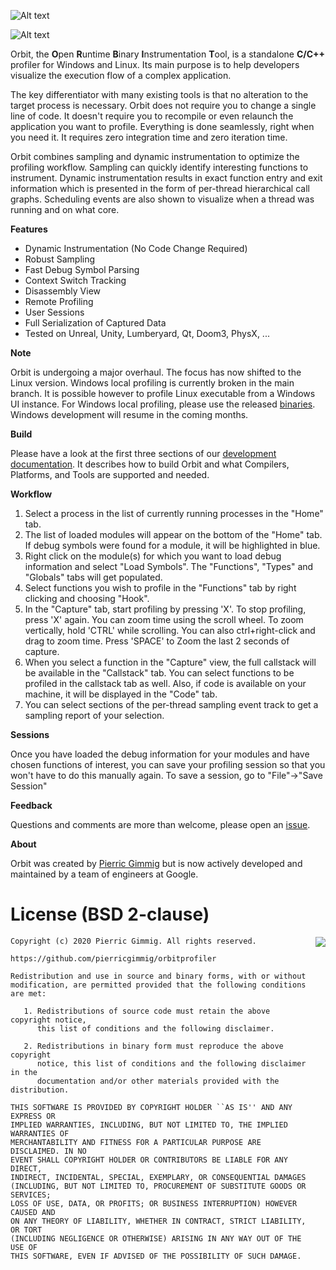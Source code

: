 ![Alt text](logos/orbit_logo_simple.png)

![Alt text](logos/screenshot.png)

Orbit, the **O**pen **R**untime **B**inary **I**nstrumentation **T**ool, is a standalone **C/C++** profiler for Windows and Linux. Its main purpose is to help developers visualize the execution flow of a complex application.

The key differentiator with many existing tools is that no alteration to the target process is necessary. Orbit does not require you to change a single line of code. It doesn't require you to recompile or even relaunch the application you want to profile. Everything is done seamlessly, right when you need it. It requires zero integration time and zero iteration time.

Orbit combines sampling and dynamic instrumentation to optimize the profiling workflow. Sampling can quickly identify interesting functions to instrument. Dynamic instrumentation results in exact function entry and exit information which is presented in the form of per-thread hierarchical call graphs.  Scheduling events are also shown to visualize when a thread was running and on what core.

**Features**
- Dynamic Instrumentation (No Code Change Required)
- Robust Sampling
- Fast Debug Symbol Parsing
- Context Switch Tracking
- Disassembly View
- Remote Profiling
- User Sessions
- Full Serialization of Captured Data
- Tested on Unreal, Unity, Lumberyard, Qt, Doom3, PhysX, ...

**Note**

Orbit is undergoing a major overhaul. The focus has now shifted to the Linux version. Windows local profiling is currently broken in the main branch. It is possible however to profile Linux executable from a Windows UI instance. For Windows local profiling, please use the released [binaries](https://github.com/google/orbit/releases). Windows development will resume in the coming months.

**Build**

Please have a look at the first three sections of our [development documentation](DEVELOPMENT.md). It describes how to build Orbit and what Compilers, Platforms, and Tools are supported and needed.

**Workflow**
1. Select a process in the list of currently running processes in the "Home" tab.
2. The list of loaded modules will appear on the bottom of the "Home" tab.  If debug symbols were found for a module, it will be highlighted in blue.
3. Right click on the module(s) for which you want to load debug information and select "Load Symbols". The "Functions", "Types" and "Globals" tabs will get populated.
4. Select functions you wish to profile in the "Functions" tab by right clicking and choosing "Hook".
5. In the "Capture" tab, start profiling by pressing 'X'.  To stop profiling, press 'X' again.  You can zoom time using the scroll wheel.  To zoom vertically, hold 'CTRL' while scrolling.  You can also ctrl+right-click and drag to zoom time.  Press 'SPACE' to Zoom the last 2 seconds of capture.
6. When you select a function in the "Capture" view, the full callstack will be available in the "Callstack" tab.  You can select functions to be profiled in the callstack tab as well.  Also, if code is available on your machine, it will be displayed in the "Code" tab.
7.  You can select sections of the per-thread sampling event track to get a sampling report of your selection.

**Sessions**

Once you have loaded the debug information for your modules and have chosen functions of interest, you can save your profiling session so that you won't have to do this manually again.  To save a session, go to "File"->"Save Session"

**Feedback**

Questions and comments are more than welcome, please open an [issue](https://github.com/google/orbit/issues).

**About**

Orbit was created by [Pierric Gimmig](https://www.linkedin.com/in/pgimmig/) but is now actively developed and maintained by a team of engineers at Google.

License (BSD 2-clause)
======

<a href="http://opensource.org/licenses/BSD-2-Clause" target="_blank">
<img align="right" src="http://opensource.org/trademarks/opensource/OSI-Approved-License-100x137.png">
</a>

	Copyright (c) 2020 Pierric Gimmig. All rights reserved.

	https://github.com/pierricgimmig/orbitprofiler

	Redistribution and use in source and binary forms, with or without
	modification, are permitted provided that the following conditions are met:

	   1. Redistributions of source code must retain the above copyright notice,
	      this list of conditions and the following disclaimer.

	   2. Redistributions in binary form must reproduce the above copyright
	      notice, this list of conditions and the following disclaimer in the
	      documentation and/or other materials provided with the distribution.

	THIS SOFTWARE IS PROVIDED BY COPYRIGHT HOLDER ``AS IS'' AND ANY EXPRESS OR
	IMPLIED WARRANTIES, INCLUDING, BUT NOT LIMITED TO, THE IMPLIED WARRANTIES OF
	MERCHANTABILITY AND FITNESS FOR A PARTICULAR PURPOSE ARE DISCLAIMED. IN NO
	EVENT SHALL COPYRIGHT HOLDER OR CONTRIBUTORS BE LIABLE FOR ANY DIRECT,
	INDIRECT, INCIDENTAL, SPECIAL, EXEMPLARY, OR CONSEQUENTIAL DAMAGES
	(INCLUDING, BUT NOT LIMITED TO, PROCUREMENT OF SUBSTITUTE GOODS OR SERVICES;
	LOSS OF USE, DATA, OR PROFITS; OR BUSINESS INTERRUPTION) HOWEVER CAUSED AND
	ON ANY THEORY OF LIABILITY, WHETHER IN CONTRACT, STRICT LIABILITY, OR TORT
	(INCLUDING NEGLIGENCE OR OTHERWISE) ARISING IN ANY WAY OUT OF THE USE OF
	THIS SOFTWARE, EVEN IF ADVISED OF THE POSSIBILITY OF SUCH DAMAGE.
